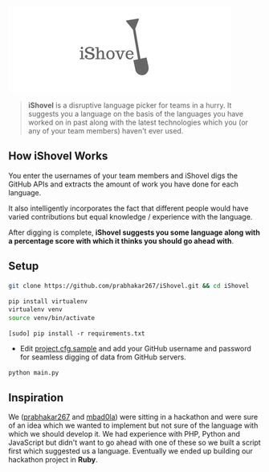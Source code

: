 ![](/meta/iShovel.png)

> **iShovel** is a disruptive language picker for teams in a hurry. It suggests you a language on the basis of the languages you have worked on in past along with the latest technologies which you (or any of your team members) haven't ever used.

## How iShovel Works
You enter the usernames of your team members and iShovel digs the GitHub APIs and extracts the amount of work you have done for each language.

It also intelligently incorporates the fact that different people would have varied contributions but equal knowledge / experience with the language.

After digging is complete, **iShovel suggests you some language along with a percentage score with which it thinks you should go ahead with**.


## Setup
```bash
git clone https://github.com/prabhakar267/iShovel.git && cd iShovel
```
```bash
pip install virtualenv
virtualenv venv
source venv/bin/activate
```
```
[sudo] pip install -r requirements.txt
```
+ Edit [project.cfg.sample](project.cfg.sample) and add your GitHub username and password for seamless digging of data from GitHub servers.
```
python main.py
```

## Inspiration

We ([prabhakar267](https://github.com/prabhakar267) and [mbad0la](https://github.com/mbad0la)) were sitting in a hackathon and were sure of an idea which we wanted to implement but not sure of the language with which we should develop it. We had experience with PHP, Python and JavaScript but didn't want to go ahead with one of these so we built a script first which suggested us a language. 
Eventually we ended up building our hackathon project in **Ruby**.
